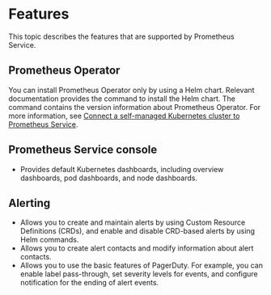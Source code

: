 # Features

This topic describes the features that are supported by Prometheus Service.

## Prometheus Operator

You can install Prometheus Operator only by using a Helm chart. Relevant documentation provides the command to install the Helm chart. The command contains the version information about Prometheus Operator. For more information, see [Connect a self-managed Kubernetes cluster to Prometheus Service]().

## Prometheus Service console

-   Provides default Kubernetes dashboards, including overview dashboards, pod dashboards, and node dashboards.

## Alerting

-   Allows you to create and maintain alerts by using Custom Resource Definitions \(CRDs\), and enable and disable CRD-based alerts by using Helm commands.
-   Allows you to create alert contacts and modify information about alert contacts.
-   Allows you to use the basic features of PagerDuty. For example, you can enable label pass-through, set severity levels for events, and configure notification for the ending of alert events.

